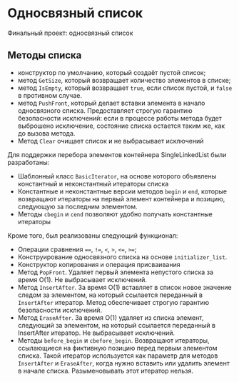 # Односвязный список
Финальный проект: односвязный список

## Методы списка
 - конструктор по умолчанию, который создаёт пустой список;
 - метод `GetSize`, который возвращает количество элементов в списке;
 - метод `IsEmpty`, который возвращает `true`, если список пустой, и `false` в противном случае.
 - метод `PushFront`, который делает вставки элемента в начало односвязного списка. Предоставляет строгую гарантию безопасности исключений: если в процессе работы метода будет выброшено исключение, состояние списка остается таким же, как до вызова метода.
 - Метод `Clear` очищает список и не выбрасывает исключений

Для поддержки перебора элементов контейнера SingleLinkedList были разработаны:
 - Шаблонный класс `BasicIterator`, на основе которого объявлены константный и неконстантный итераторы списка
 - Константные и неконстантные версии методов `begin` и `end`, которые возвращают итераторы на первый элемент контейнера и позицию, следующую за последним элементом.
 - Методы `cbegin` и `cend` позволяют удобно получать константные итераторы

Кроме того, был реализованы следующий функционал:
 - Операции сравнения `==`, `!=`, `<`, `>`, `<=`, `>=`;
 - Конструирование односвязного списка на основе `initializer_list`.
 - Конструктор копирования и операция присваивания
 - Метод `PopFront`. Удаляет первый элемента непустого списка за время O(1). Не выбрасывает исключений.
 - Метод `InsertAfter`. За время O(1) вставляет в список новое значение следом за элементом, на который ссылается переданный в `InsertAfter` итератор. Метод обеспечивает строгую гарантию безопасности исключений.
 - Метод `EraseAfter`. За время O(1) удаляет из списка элемент, следующий за элементом, на который ссылается переданный в InsertAfter итератор. Не выбрасывает исключений.
 - Методы `before_begin` и `cbefore_begin`. Возвращают итераторы, ссылающиеся на фиктивную позицию перед первым элементом списка. Такой итератор используется как параметр для методов `InsertAfter` и `EraseAfter`, когда нужно вставить или удалить элемент в начале списка. Разыменовывать этот итератор нельзя.
